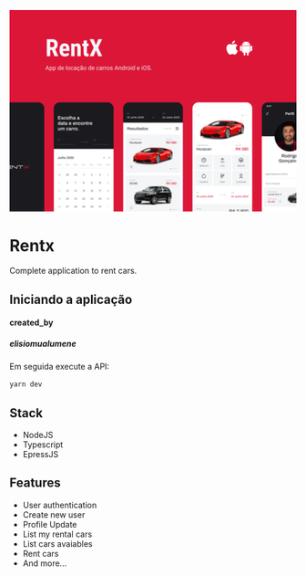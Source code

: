 ![App Screenshot](.github/cover.png)

# Rentx
Complete application to rent cars.

## Iniciando a aplicação
#### created_by
##### elisiomualumene
Em seguida execute a API:

```bash
yarn dev
```
## Stack

- NodeJS
- Typescript
- EpressJS

## Features

- User authentication 
- Create new user
- Profile Update
- List my rental cars
- List cars avaiables
- Rent cars
- And more...

